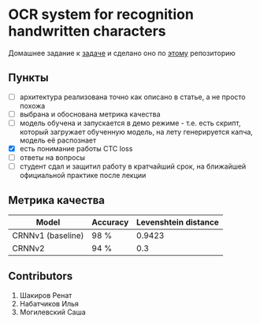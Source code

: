# OCR system for recognition handwritten characters

Домашнее задание к [задаче](https://github.com/aitalents/computer-vision-technology/tree/main/Topic%204.%20OCR)
и сделано оно по [этому](https://github.com/Alek-dr/OCR-Example/tree/master) репозиторию


## Пункты

- [ ] архитектура реализована точно как описано в статье, а не просто похожа
- [ ] выбрана и обоснована метрика качества
- [ ] модель обучена и запускается в демо режиме - т.е. есть скрипт, который загружает обученную модель, на лету генерируется капча, модель её распознает
- [x] есть понимание работы CTC loss
- [ ] ответы на вопросы
- [ ] студент сдал и защитил работу в кратчайший срок, на ближайшей официальной практике после лекции

## Метрика качества

| Model             | Accuracy | Levenshtein distance    |
|-------------------|------|--------|
| CRNNv1 (baseline) | 98 % | 0.9423 |
| CRNNv2            | 94 % | 0.3    |


## Contributors
1. Шакиров Ренат
2. Набатчиков Илья
3. Могилевский Саша
